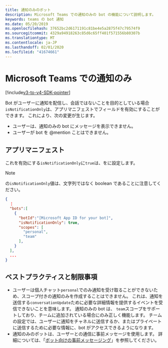 ```yaml
---
title: 通知のみのボット
description: Microsoft Teams での通知のみの bot の機能について説明します。
keywords: teams の bot 通知
ms.date: 05/20/2019
ms.openlocfilehash: 37652bc2d6171191c81be4e5a2875f47c79574f9
ms.sourcegitcommit: 4329a94918263c85d6c65ff401f571556b80307b
ms.translationtype: MT
ms.contentlocale: ja-JP
ms.lasthandoff: 02/01/2020
ms.locfileid: "41674661"
---
```

# <a name="notification-only-bots-in-microsoft-teams"></a>Microsoft Teams での通知のみ

[!include[v3-to-v4-SDK-pointer](~/includes/v3-to-v4-pointer-bots.md)]

Bot がユーザーに通知を配信し、会話ではないことを目的としている場合`isNotificationOnly`は、アプリマニフェストでフィールドを有効にすることができます。 これにより、次の変更が生じます。

* ユーザーは、通知のみの bot にメッセージを表示できません。
* ユーザーが bot を @mention ことはできません。

## <a name="app-manifest"></a>アプリマニフェスト

これを有効にする`isNotificationOnly`に`true`は、をに設定します。

> [!NOTE]
> の`isNotificationOnly`値は、文字列ではなく boolean であることに注意してください。

```json
{
  ⋮
  "bots":[
    {
      "botId":"[Microsoft App ID for your bot]",
      "isNotificationOnly": true,
      "scopes": [
        "personal",
        "team"
      ],
    }
  ],
  ...
}
```

## <a name="best-practices-and-limitations"></a>ベストプラクティスと制限事項

* ユーザーは個人チャット`personal`でのみ通知を受け取ることができないため、スコープ付きの通知のみを作成することはできません。 これは、通知を送信する`conversationUpdate`ために必要な詳細情報を提供するイベントを受信できないことを意味します。 通知のみの bot は、 `team`スコープをサポートしており、チームに追加されている場合にのみ正しく機能します。 チームの設定では、ユーザーに通知をチャネルに送信するか、またはプライベートに送信するために必要な情報に、bot がアクセスできるようになります。
* 通知のみのボットは、ユーザーとの通信に事前メッセージを使用します。 詳細については、「[ボット向けの事前メッセージング](~/resources/bot-v3/bot-conversations/bots-conv-proactive.md)」を参照してください。
